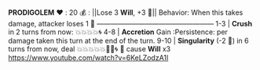__**PRODIGOLEM**__
:heart: : 20
:moneybag: : ||Lose 3 __Will__, +3 🔷||
Behavior: When this takes damage, attacker loses 1 :large_blue_diamond:
—————————————————
1-3   | **Crush** in 2 turns from now: :boom::boom::boom::boom::cyclone: 
4-8   | **Accretion** Gain :Persistence: per damage taken this turn at the end of the turn.
9-10 | **Singularity** (-2 :game_die:) in 6 turns from now, deal :boom::boom::boom::boom::boom::dart::no_entry_sign::cyclone: :twisted_rightwards_arrows: cause __Will__ x3 
https://www.youtube.com/watch?v=6KeLZodzA1I
